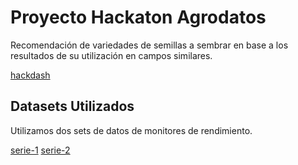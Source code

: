 # Proyecto Hackaton Agrodatos 

Recomendación de variedades de semillas a sembrar en base a los resultados de su utilización en campos similares.

[hackdash](http://agrodatos.hackdash.org/projects/54469f6a7fd3d5704c0002c0)


## Datasets Utilizados 

Utilizamos dos sets de datos de monitores de rendimiento.

[serie-1](http://agrodatos.info/dataset/monitores-de-rendimiento-serie-1)
[serie-2](http://agrodatos.info/dataset/monitores-de-rendimiento-serie-2)
